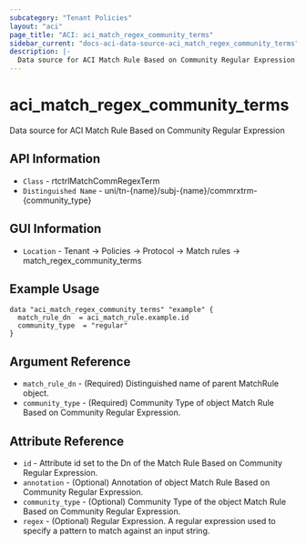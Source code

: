 ```yaml
---
subcategory: "Tenant Policies"
layout: "aci"
page_title: "ACI: aci_match_regex_community_terms"
sidebar_current: "docs-aci-data-source-aci_match_regex_community_terms"
description: |-
  Data source for ACI Match Rule Based on Community Regular Expression
---
```


# aci_match_regex_community_terms #

Data source for ACI Match Rule Based on Community Regular Expression


## API Information ##

* `Class` - rtctrlMatchCommRegexTerm
* `Distinguished Name` - uni/tn-{name}/subj-{name}/commrxtrm-{community_type}

## GUI Information ##

* `Location` - Tenant -> Policies -> Protocol -> Match rules -> match_regex_community_terms



## Example Usage ##

```hcl
data "aci_match_regex_community_terms" "example" {
  match_rule_dn  = aci_match_rule.example.id
  community_type  = "regular"
}
```

## Argument Reference ##

* `match_rule_dn` - (Required) Distinguished name of parent MatchRule object.
* `community_type` - (Required) Community Type of object Match Rule Based on Community Regular Expression.

## Attribute Reference ##
* `id` - Attribute id set to the Dn of the Match Rule Based on Community Regular Expression.
* `annotation` - (Optional) Annotation of object Match Rule Based on Community Regular Expression.
* `community_type` - (Optional) Community Type of the object Match Rule Based on Community Regular Expression.
* `regex` - (Optional) Regular Expression. A regular expression used to specify a pattern to match against an input string.
